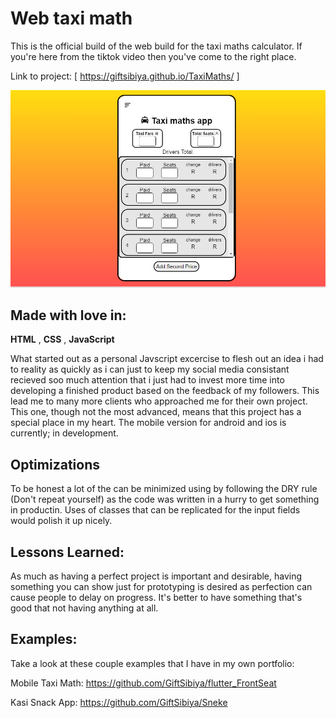 # Web taxi math

This is the official build of the web build for the taxi maths calculator. If you're here from the tiktok video then you've come to the right place. 

Link to project: [ https://giftsibiya.github.io/TaxiMaths/ ]

![app screenshot](/assets/images/screenshot/screenshot.png)

## Made with love in:
**HTML** ,
**CSS** ,
**JavaScript**

What started out as a personal  Javscript excercise to flesh out an idea i had to reality as quickly as i can just to keep my social media consistant recieved soo much attention that 
i just had to invest more time into developing a finished product based on the feedback of my followers. This lead me to many more clients who approached me for their own project. This one, though not the most advanced, means that this project has a special place in my heart. The mobile version for android and ios is currently; in development.

## Optimizations

To be honest a lot of the can be minimized using by following the DRY rule (Don't repeat yourself) as the code was written in a hurry to get something in productin. Uses of classes that can be replicated for the input fields would polish it up nicely.

## Lessons Learned:
As much as having a perfect project is important and desirable, having something you can show just for prototyping is desired as perfection can cause people to delay on progress. It's better to have something that's good that not having anything at all. 

## Examples:
Take a look at these couple examples that I have in my own portfolio:

Mobile Taxi Math: https://github.com/GiftSibiya/flutter_FrontSeat

Kasi Snack App: https://github.com/GiftSibiya/Sneke
